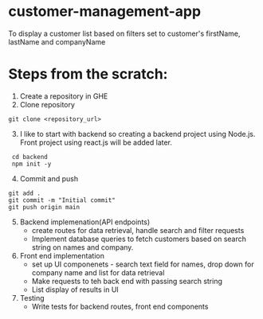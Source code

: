 # customer-management-app
To display a customer list based on filters set to customer's firstName, lastName and companyName

# Steps from the scratch:
1. Create a repository in GHE
2. Clone repository
  ```
git clone <repository_url>
```
3. I like to start with backend so creating a backend project using Node.js. Front project using react.js will be added later.
  ```
   cd backend
   npm init -y
```
4. Commit and push
```
git add .
git commit -m "Initial commit"
git push origin main
```
5. Backend implemenation(API endpoints)
     - create routes for data retrieval, handle search and filter requests
     - Implement database queries to fetch customers based on search string on names and company.
6. Front end implementation
     - set up UI componenets - search text field for names, drop down for company name and list for data retrieval
     -  Make requests to teh back end with passing search string
     - List display of results in UI
7. Testing
     - Write tests for backend routes, front end components
 



